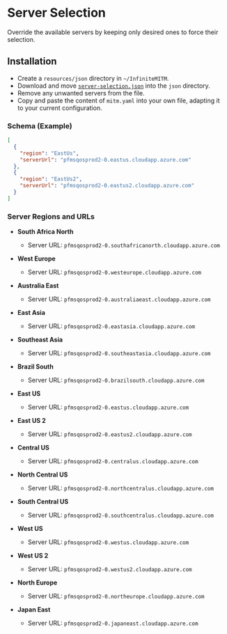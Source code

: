 # Server Selection

Override the available servers by keeping only desired ones to force their selection.

## Installation

-   Create a `resources/json` directory in `~/InfiniteMITM`.
-   Download and move [`server-selection.json`](./resources/json/server-selection.json) into the `json` directory.
-   Remove any unwanted servers from the file.
-   Copy and paste the content of `mitm.yaml` into your own file, adapting it to your current configuration.

### Schema (Example)

```json
[
  {
    "region": "EastUs",
    "serverUrl": "pfmsqosprod2-0.eastus.cloudapp.azure.com"
  },
  {
    "region": "EastUs2",
    "serverUrl": "pfmsqosprod2-0.eastus2.cloudapp.azure.com"
  }
]
```

### Server Regions and URLs

- **South Africa North**
  - Server URL: `pfmsqosprod2-0.southafricanorth.cloudapp.azure.com`
  
- **West Europe**
  - Server URL: `pfmsqosprod2-0.westeurope.cloudapp.azure.com`
  
- **Australia East**
  - Server URL: `pfmsqosprod2-0.australiaeast.cloudapp.azure.com`
  
- **East Asia**
  - Server URL: `pfmsqosprod2-0.eastasia.cloudapp.azure.com`
  
- **Southeast Asia**
  - Server URL: `pfmsqosprod2-0.southeastasia.cloudapp.azure.com`
  
- **Brazil South**
  - Server URL: `pfmsqosprod2-0.brazilsouth.cloudapp.azure.com`
  
- **East US**
  - Server URL: `pfmsqosprod2-0.eastus.cloudapp.azure.com`
  
- **East US 2**
  - Server URL: `pfmsqosprod2-0.eastus2.cloudapp.azure.com`
  
- **Central US**
  - Server URL: `pfmsqosprod2-0.centralus.cloudapp.azure.com`
  
- **North Central US**
  - Server URL: `pfmsqosprod2-0.northcentralus.cloudapp.azure.com`
  
- **South Central US**
  - Server URL: `pfmsqosprod2-0.southcentralus.cloudapp.azure.com`
  
- **West US**
  - Server URL: `pfmsqosprod2-0.westus.cloudapp.azure.com`
  
- **West US 2**
  - Server URL: `pfmsqosprod2-0.westus2.cloudapp.azure.com`
  
- **North Europe**
  - Server URL: `pfmsqosprod2-0.northeurope.cloudapp.azure.com`
  
- **Japan East**
  - Server URL: `pfmsqosprod2-0.japaneast.cloudapp.azure.com`
